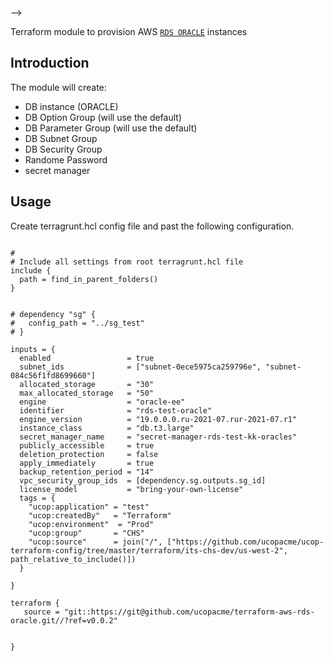 

-->

Terraform module to provision AWS [`RDS ORACLE`](https://aws.amazon.com/rds/) instances



## Introduction

The module will create:

* DB instance (ORACLE)
* DB Option Group (will use the default)
* DB Parameter Group (will use the default)
* DB Subnet Group
* DB Security Group
* Randome Password
* secret manager



## Usage
Create terragrunt.hcl config file and past the following configuration.


```hcl

#
# Include all settings from root terragrunt.hcl file
include {
  path = find_in_parent_folders()
}


# dependency "sg" {
#   config_path = "../sg_test"
# }

inputs = {
  enabled                 = true
  subnet_ids              = ["subnet-0ece5975ca259796e", "subnet-084c56f1fd8699660"]
  allocated_storage       = "30"
  max_allocated_storage   = "50"
  engine                  = "oracle-ee"
  identifier              = "rds-test-oracle"
  engine_version          = "19.0.0.0.ru-2021-07.rur-2021-07.r1"
  instance_class          = "db.t3.large"
  secret_manager_name     = "secret-manager-rds-test-kk-oracles"
  publicly_accessible     = true
  deletion_protection     = false
  apply_immediately       = true
  backup_retention_period = "14"
  vpc_security_group_ids  = [dependency.sg.outputs.sg_id]
  license_model           = "bring-your-own-license"
  tags = {
    "ucop:application" = "test"
    "ucop:createdBy"   = "Terraform"
    "ucop:environment"  = "Prod"
    "ucop:group"       = "CHS"
    "ucop:source"      = join("/", ["https://github.com/ucopacme/ucop-terraform-config/tree/master/terraform/its-chs-dev/us-west-2", path_relative_to_include()])
  }

}

terraform {
   source = "git::https://git@github.com/ucopacme/terraform-aws-rds-oracle.git//?ref=v0.0.2"


}
